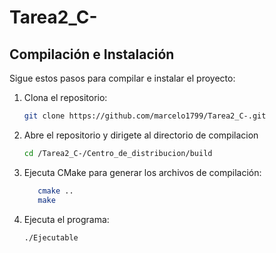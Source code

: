 # Tarea2_C-

## Compilación e Instalación

Sigue estos pasos para compilar e instalar el proyecto:

1. Clona el repositorio:
   ```bash
   git clone https://github.com/marcelo1799/Tarea2_C-.git

2. Abre el repositorio y dirigete al directorio de compilacion
   ```bash
   cd /Tarea2_C-/Centro_de_distribucion/build

3. Ejecuta CMake para generar los archivos de compilación:
   ```bash
      cmake ..
      make

4. Ejecuta el programa:
    ```bash
   ./Ejecutable
